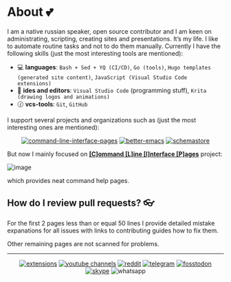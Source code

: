 # About 💕

I am a native russian speaker, open source contributor and I am
keen on administrating, scripting, creating sites and presentations. It’s my life.
I like to automate routine tasks and not to do them manually. Currently I have the following skills
(just the most interesting tools are mentioned):

- :computer: **languages**: `Bash + Sed + YQ (CI/CD)`, `Go (tools)`, `Hugo templates (generated site content)`, `JavaScript (Visual Studio Code extensions)`
- :memo: **ides and editors**: `Visual Studio Code` (programming stuff), `Krita (drawing logos and animations)`
- :clock130: **vcs-tools**: `Git`, `GitHub`

I support several projects and organizations such as (just the most interesting ones are mentioned):

<div align="center">

[![command-line-interface-pages](https://img.shields.io/badge/Command%20Line%20Interface%20Pages:%20organization-owner%20%26%20author-a32236?labelColor=ed425c&style=flat-square)](https://github.com/command-line-interface-pages)
[![better-emacs](https://img.shields.io/badge/Better%20Emacs:%20organization-owner%20%26%20author-a32236?labelColor=ed425c&style=flat-square)](https://github.com/emilyseville7cfg-better-emacs)
[![schemastore](https://img.shields.io/badge/SchemaStore:%20json%20schemas-contributor-a32236?labelColor=ed425c&style=flat-square)](https://github.com/SchemaStore/schemastore/pulls/EmilySeville7cfg) 

</div>

But now I mainly focused on [**[C]ommand [L]ine [I]nterface [P]ages**](https://github.com/command-line-interface-pages/prototypes/tree/main/clip-view) project:

![image](https://user-images.githubusercontent.com/42812113/220039936-52d78a9f-4ef5-4a2f-9bdc-29f43d885ea7.png)

which provides neat command help pages.

## How do I review pull requests? 👓

For the first 2 pages less than or equal 50 lines I provide detailed mistake expanations for all issues
with links to contributing guides how to fix them.

Other remaining pages are not scanned for problems.

----

<div align="center">
  
[![extensions](https://img.shields.io/badge/Extensions-orange?logo=readthedocs&logoColor=white)](./extensions.md)
[![youtube channels](https://img.shields.io/badge/Youtube-red?logo=youtube&logoColor=white)](./youtube.md)
[![reddit](https://img.shields.io/badge/Reddit-FF4500?logo=reddit&logoColor=white)](https://www.reddit.com/user/EmilySeville7cfg)
[![telegram](https://img.shields.io/badge/Telegram-blue?logo=telegram&logoColor=white)](https://t.me/emilyseville7cfg)
[![fosstodon](https://img.shields.io/badge/Fosstodon-4251ed?logo=mastodon&logoColor=white)](https://fosstodon.org/@EmilySeville7cfg)
[![skype](https://img.shields.io/badge/Skype-267aff?logo=skype&logoColor=white)](https://join.skype.com/invite/WMeGcqvpRVeW)
![whatsapp](https://img.shields.io/badge/89245201384-10B418?logo=whatsapp&logoColor=white) 

